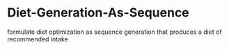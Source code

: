 # Diet-Generation-As-Sequence
formulate diet optimization as sequence generation that produces a diet of recommended intake
